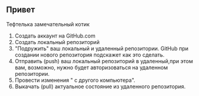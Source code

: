 ## Привет

Тефтелька замечательный котик

1. Создать аккаунт на GitHub.com
2. Создать локальный репозиторий
3. "Подружить" ваш локальный и удаленный репозитории. GitHub при создании нового репозитория подскажет как это сделать.
4. Отправить (push) ваш локальный репозиторий в удаленный,при этом вам, возможно, нужно будет авторизоваться на удаленном репозитории.
5. Провести изменения " с другого компьютера".
6. Выкачать (pull) актуальное состояние из удаленного репозитория.

